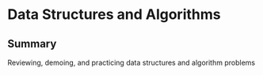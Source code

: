 # **Data Structures and Algorithms**

## **Summary**
Reviewing, demoing, and practicing data structures and algorithm problems
